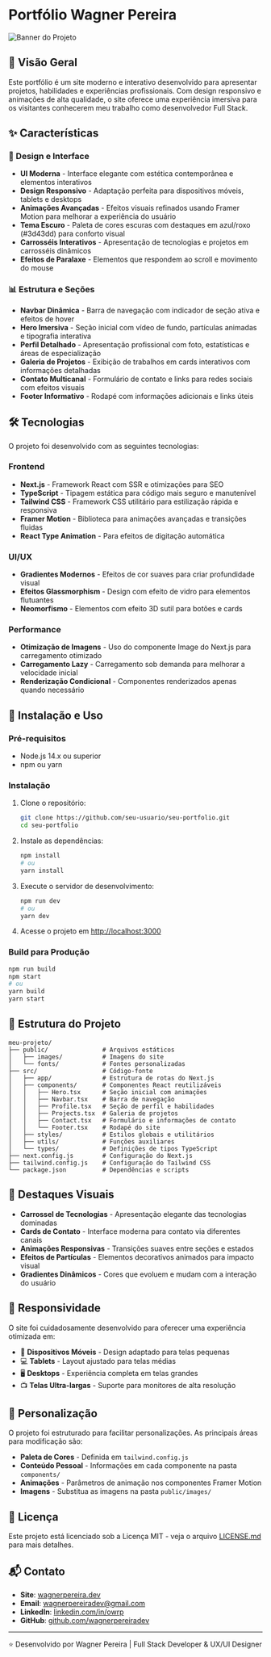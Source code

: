 # Portfólio Wagner Pereira

![Banner do Projeto](https://via.placeholder.com/1200x300/3d43dd/ffffff?text=Wagner+Pereira+Dev)

## 🚀 Visão Geral

Este portfólio é um site moderno e interativo desenvolvido para apresentar projetos, habilidades e experiências profissionais. Com design responsivo e animações de alta qualidade, o site oferece uma experiência imersiva para os visitantes conhecerem meu trabalho como desenvolvedor Full Stack.

## ✨ Características

### 🧩 Design e Interface
- **UI Moderna** - Interface elegante com estética contemporânea e elementos interativos
- **Design Responsivo** - Adaptação perfeita para dispositivos móveis, tablets e desktops
- **Animações Avançadas** - Efeitos visuais refinados usando Framer Motion para melhorar a experiência do usuário
- **Tema Escuro** - Paleta de cores escuras com destaques em azul/roxo (#3d43dd) para conforto visual
- **Carrosséis Interativos** - Apresentação de tecnologias e projetos em carrosséis dinâmicos
- **Efeitos de Paralaxe** - Elementos que respondem ao scroll e movimento do mouse

### 📊 Estrutura e Seções
- **Navbar Dinâmica** - Barra de navegação com indicador de seção ativa e efeitos de hover
- **Hero Imersiva** - Seção inicial com vídeo de fundo, partículas animadas e tipografia interativa
- **Perfil Detalhado** - Apresentação profissional com foto, estatísticas e áreas de especialização
- **Galeria de Projetos** - Exibição de trabalhos em cards interativos com informações detalhadas
- **Contato Multicanal** - Formulário de contato e links para redes sociais com efeitos visuais
- **Footer Informativo** - Rodapé com informações adicionais e links úteis

## 🛠️ Tecnologias

O projeto foi desenvolvido com as seguintes tecnologias:

### Frontend
- **Next.js** - Framework React com SSR e otimizações para SEO
- **TypeScript** - Tipagem estática para código mais seguro e manutenível
- **Tailwind CSS** - Framework CSS utilitário para estilização rápida e responsiva
- **Framer Motion** - Biblioteca para animações avançadas e transições fluidas
- **React Type Animation** - Para efeitos de digitação automática

### UI/UX
- **Gradientes Modernos** - Efeitos de cor suaves para criar profundidade visual
- **Efeitos Glassmorphism** - Design com efeito de vidro para elementos flutuantes
- **Neomorfismo** - Elementos com efeito 3D sutil para botões e cards

### Performance
- **Otimização de Imagens** - Uso do componente Image do Next.js para carregamento otimizado
- **Carregamento Lazy** - Carregamento sob demanda para melhorar a velocidade inicial
- **Renderização Condicional** - Componentes renderizados apenas quando necessário

## 🚀 Instalação e Uso

### Pré-requisitos
- Node.js 14.x ou superior
- npm ou yarn

### Instalação

1. Clone o repositório:
   ```bash
   git clone https://github.com/seu-usuario/seu-portfolio.git
   cd seu-portfolio
   ```

2. Instale as dependências:
   ```bash
   npm install
   # ou
   yarn install
   ```

3. Execute o servidor de desenvolvimento:
   ```bash
   npm run dev
   # ou
   yarn dev
   ```

4. Acesse o projeto em [http://localhost:3000](http://localhost:3000)

### Build para Produção

```bash
npm run build
npm start
# ou
yarn build
yarn start
```

## 📂 Estrutura do Projeto

```
meu-projeto/
├── public/               # Arquivos estáticos
│   ├── images/           # Imagens do site
│   └── fonts/            # Fontes personalizadas
├── src/                  # Código-fonte
│   ├── app/              # Estrutura de rotas do Next.js
│   ├── components/       # Componentes React reutilizáveis
│   │   ├── Hero.tsx      # Seção inicial com animações
│   │   ├── Navbar.tsx    # Barra de navegação
│   │   ├── Profile.tsx   # Seção de perfil e habilidades
│   │   ├── Projects.tsx  # Galeria de projetos
│   │   ├── Contact.tsx   # Formulário e informações de contato
│   │   └── Footer.tsx    # Rodapé do site
│   ├── styles/           # Estilos globais e utilitários
│   ├── utils/            # Funções auxiliares
│   └── types/            # Definições de tipos TypeScript
├── next.config.js        # Configuração do Next.js
├── tailwind.config.js    # Configuração do Tailwind CSS
└── package.json          # Dependências e scripts
```

## 🌟 Destaques Visuais

- **Carrossel de Tecnologias** - Apresentação elegante das tecnologias dominadas
- **Cards de Contato** - Interface moderna para contato via diferentes canais
- **Animações Responsivas** - Transições suaves entre seções e estados
- **Efeitos de Partículas** - Elementos decorativos animados para impacto visual
- **Gradientes Dinâmicos** - Cores que evoluem e mudam com a interação do usuário

## 📱 Responsividade

O site foi cuidadosamente desenvolvido para oferecer uma experiência otimizada em:
- 📱 **Dispositivos Móveis** - Design adaptado para telas pequenas
- 💻 **Tablets** - Layout ajustado para telas médias
- 🖥️ **Desktops** - Experiência completa em telas grandes
- 📺 **Telas Ultra-largas** - Suporte para monitores de alta resolução

## 🔧 Personalização

O projeto foi estruturado para facilitar personalizações. As principais áreas para modificação são:

- **Paleta de Cores** - Definida em `tailwind.config.js`
- **Conteúdo Pessoal** - Informações em cada componente na pasta `components/`
- **Animações** - Parâmetros de animação nos componentes Framer Motion
- **Imagens** - Substitua as imagens na pasta `public/images/`

## 📄 Licença

Este projeto está licenciado sob a Licença MIT - veja o arquivo [LICENSE.md](LICENSE.md) para mais detalhes.

## 📬 Contato

- **Site**: [wagnerpereira.dev](https://wagnerpereira.dev)
- **Email**: wagnerpereiradev@gmail.com
- **LinkedIn**: [linkedin.com/in/owrp](https://linkedin.com/in/owrp)
- **GitHub**: [github.com/wagnerpereiradev](https://github.com/wagnerpereiradev)

---

⭐ Desenvolvido por Wagner Pereira | Full Stack Developer & UX/UI Designer
